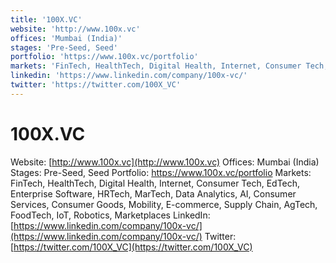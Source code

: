 ```yaml
---
title: '100X.VC'
website: 'http://www.100x.vc'
offices: 'Mumbai (India)'
stages: 'Pre-Seed, Seed'
portfolio: 'https://www.100x.vc/portfolio'
markets: 'FinTech, HealthTech, Digital Health, Internet, Consumer Tech, EdTech, Enterprise Software, HRTech, MarTech, Data Analytics, AI, Consumer Services, Consumer Goods, Mobility, E-commerce, Supply Chain, AgTech, FoodTech, IoT, Robotics, Marketplaces'
linkedin: 'https://www.linkedin.com/company/100x-vc/'
twitter: 'https://twitter.com/100X_VC'
---
```


# 100X.VC
Website: [http://www.100x.vc](http://www.100x.vc)
Offices: Mumbai (India)
Stages: Pre-Seed, Seed
Portfolio: https://www.100x.vc/portfolio
Markets: FinTech, HealthTech, Digital Health, Internet, Consumer Tech, EdTech, Enterprise Software, HRTech, MarTech, Data Analytics, AI, Consumer Services, Consumer Goods, Mobility, E-commerce, Supply Chain, AgTech, FoodTech, IoT, Robotics, Marketplaces
LinkedIn: [https://www.linkedin.com/company/100x-vc/](https://www.linkedin.com/company/100x-vc/)
Twitter: [https://twitter.com/100X_VC](https://twitter.com/100X_VC)
